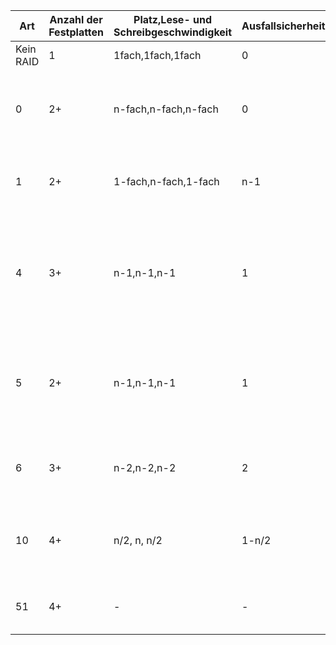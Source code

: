 | Art | Anzahl der Festplatten | Platz,Lese- und Schreibgeschwindigkeit | Ausfallsicherheit | Beschreibung |
| ---- | ---- | ---- | ---- | ---- |
| Kein RAID | 1 | 1fach,1fach,1fach | 0 | Normales speichern |
| 0 | 2+ | n-fach,n-fach,n-fach | 0 | 2+ Festplatten speichern die Daten abwechselnd. Keine Parität |
| 1 | 2+ | 1-fach,n-fach,1-fach | n-1 | n-1 Festplatten enthalten Kopien der Hauptplatte |
| 4 | 3+ | n-1,n-1,n-1 | 1 | 2 Festplatten im RAID 0 werden auf einer dritten Festplatte abgebildet mit einem XOR (Stripping mit Parität) |
| 5 | 2+ | n-1,n-1,n-1 | 1 | Stripping mit verteilter Parität. Platten erhalten abwechselnd einen Paritätssektor |
| 6 | 3+ | n-2,n-2,n-2 | 2 | "2-fache Parität" sehr komplex, daher nicht wichtig |
| 10 | 4+ | n/2, n, n/2 | 1-n/2 | Ein RAID 0 über mehrere RAID 1 Verbünde.<br>**Eselsbrücke => (RAID 1)0**  |
| 51 | 4+ | - | - | Ein RAID 1 über mehrere RAID 5 Verbünde.  |
